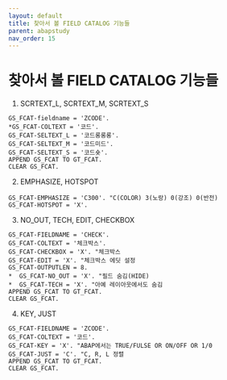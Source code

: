 ```yaml
---
layout: default
title: 찾아서 볼 FIELD CATALOG 기능들
parent: abapstudy
nav_order: 15
---
```

# 찾아서 볼 FIELD CATALOG 기능들

1. SCRTEXT_L, SCRTEXT_M, SCRTEXT_S
```abap
GS_FCAT-fieldname = 'ZCODE'.
*GS_FCAT-COLTEXT = '코드'.
GS_FCAT-SELTEXT_L = '코드롱롱롱'.
GS_FCAT-SELTEXT_M = '코드미드'.
GS_FCAT-SELTEXT_S = '코드숏'.
APPEND GS_FCAT TO GT_FCAT.
CLEAR GS_FCAT.
```

2. EMPHASIZE, HOTSPOT
```abap
GS_FCAT-EMPHASIZE = 'C300'. "C(COLOR) 3(노랑) 0(강조) 0(반전)
GS_FCAT-HOTSPOT = 'X'.
```

3. NO_OUT, TECH, EDIT, CHECKBOX
```abap
GS_FCAT-FIELDNAME = 'CHECK'.
GS_FCAT-COLTEXT = '체크박스'.
GS_FCAT-CHECKBOX = 'X'. "체크박스
GS_FCAT-EDIT = 'X'. "체크박스 에딧 설정
GS_FCAT-OUTPUTLEN = 8.
*  GS_FCAT-NO_OUT = 'X'. "필드 숨김(HIDE)
*  GS_FCAT-TECH = 'X'. "아예 레이아웃에서도 숨김
APPEND GS_FCAT TO GT_FCAT.
CLEAR GS_FCAT.
```

4. KEY, JUST
```abap
GS_FCAT-FIELDNAME = 'ZCODE'.
GS_FCAT-COLTEXT = '코드'.
GS_FCAT-KEY = 'X'. "ABAP에서는 TRUE/FULSE OR ON/OFF OR 1/0
GS_FCAT-JUST = 'C'. "C, R, L 정렬
APPEND GS_FCAT TO GT_FCAT.
CLEAR GS_FCAT.
```
